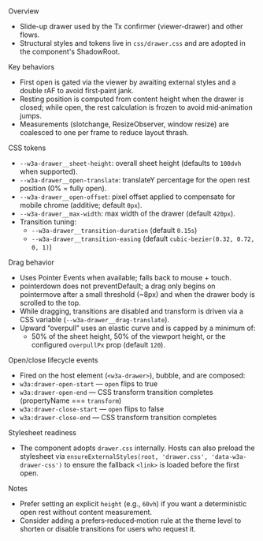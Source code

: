 # <w3a-drawer>

Overview
- Slide-up drawer used by the Tx confirmer (viewer-drawer) and other flows.
- Structural styles and tokens live in `css/drawer.css` and are adopted in the component's ShadowRoot.

Key behaviors
- First open is gated via the viewer by awaiting external styles and a double rAF to avoid first‑paint jank.
- Resting position is computed from content height when the drawer is closed; while open, the rest calculation is frozen to avoid mid‑animation jumps.
- Measurements (slotchange, ResizeObserver, window resize) are coalesced to one per frame to reduce layout thrash.

CSS tokens
- `--w3a-drawer__sheet-height`: overall sheet height (defaults to `100dvh` when supported).
- `--w3a-drawer__open-translate`: translateY percentage for the open rest position (0% = fully open).
- `--w3a-drawer__open-offset`: pixel offset applied to compensate for mobile chrome (additive; default `0px`).
- `--w3a-drawer__max-width`: max width of the drawer (default `420px`).
- Transition tuning:
  - `--w3a-drawer__transition-duration` (default `0.15s`)
  - `--w3a-drawer__transition-easing` (default `cubic-bezier(0.32, 0.72, 0, 1)`)

Drag behavior
- Uses Pointer Events when available; falls back to mouse + touch.
- pointerdown does not preventDefault; a drag only begins on pointermove after a small threshold (~8px) and when the drawer body is scrolled to the top.
- While dragging, transitions are disabled and transform is driven via a CSS variable (`--w3a-drawer__drag-translate`).
- Upward “overpull” uses an elastic curve and is capped by a minimum of:
  - 50% of the sheet height, 50% of the viewport height, or the configured `overpullPx` prop (default `120`).

Open/close lifecycle events
- Fired on the host element (`<w3a-drawer>`), bubble, and are composed:
- `w3a:drawer-open-start` — `open` flips to true
- `w3a:drawer-open-end` — CSS transform transition completes (propertyName === `transform`)
- `w3a:drawer-close-start` — `open` flips to false
- `w3a:drawer-close-end` — CSS transform transition completes

Stylesheet readiness
- The component adopts `drawer.css` internally. Hosts can also preload the stylesheet via `ensureExternalStyles(root, 'drawer.css', 'data-w3a-drawer-css')` to ensure the fallback `<link>` is loaded before the first open.

Notes
- Prefer setting an explicit `height` (e.g., `60vh`) if you want a deterministic open rest without content measurement.
- Consider adding a prefers‑reduced‑motion rule at the theme level to shorten or disable transitions for users who request it.
